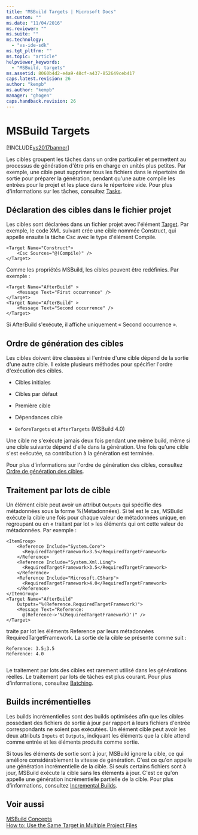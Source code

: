 ```yaml
---
title: "MSBuild Targets | Microsoft Docs"
ms.custom: ""
ms.date: "11/04/2016"
ms.reviewer: ""
ms.suite: ""
ms.technology: 
  - "vs-ide-sdk"
ms.tgt_pltfrm: ""
ms.topic: "article"
helpviewer_keywords: 
  - "MSBuild, targets"
ms.assetid: 8060b4d2-e4a9-48cf-a437-852649ceb417
caps.latest.revision: 26
author: "kempb"
ms.author: "kempb"
manager: "ghogen"
caps.handback.revision: 26
---
```

# MSBuild Targets
[!INCLUDE[vs2017banner](../code-quality/includes/vs2017banner.md)]

Les cibles groupent les tâches dans un ordre particulier et permettent au processus de génération d'être pris en charge en unités plus petites.  Par exemple, une cible peut supprimer tous les fichiers dans le répertoire de sortie pour préparer la génération, pendant qu'une autre compile les entrées pour le projet et les place dans le répertoire vide.  Pour plus d'informations sur les tâches, consultez [Tasks](../msbuild/msbuild-tasks.md).  
  
## Déclaration des cibles dans le fichier projet  
 Les cibles sont déclarées dans un fichier projet avec l'élément [Target](../msbuild/target-element-msbuild.md).  Par exemple, le code XML suivant crée une cible nommée Construct, qui appelle ensuite la tâche Csc avec le type d'élément Compile.  
  
```  
<Target Name="Construct">  
    <Csc Sources="@(Compile)" />  
</Target>  
```  
  
 Comme les propriétés MSBuild, les cibles peuvent être redéfinies.  Par exemple :  
  
```  
<Target Name="AfterBuild" >  
    <Message Text="First occurrence" />  
</Target>  
<Target Name="AfterBuild" >  
    <Message Text="Second occurrence" />  
</Target>  
```  
  
 Si AfterBuild s'exécute, il affiche uniquement « Second occurrence ».  
  
## Ordre de génération des cibles  
 Les cibles doivent être classées si l'entrée d'une cible dépend de la sortie d'une autre cible.  Il existe plusieurs méthodes pour spécifier l'ordre d'exécution des cibles.  
  
-   Cibles initiales  
  
-   Cibles par défaut  
  
-   Première cible  
  
-   Dépendances cible  
  
-   `BeforeTargets` et `AfterTargets` \(MSBuild 4.0\)  
  
 Une cible ne s'exécute jamais deux fois pendant une même build, même si une cible suivante dépend d'elle dans la génération.  Une fois qu'une cible s'est exécutée, sa contribution à la génération est terminée.  
  
 Pour plus d'informations sur l'ordre de génération des cibles, consultez [Ordre de génération des cibles](../msbuild/target-build-order.md).  
  
## Traitement par lots de cible  
 Un élément cible peut avoir un attribut `Outputs` qui spécifie des métadonnées sous la forme %\(Métadonnées\).  Si tel est le cas, MSBuild exécute la cible une fois pour chaque valeur de métadonnées unique, en regroupant ou en « traitant par lot » les éléments qui ont cette valeur de métadonnées.  Par exemple :  
  
```  
<ItemGroup>  
    <Reference Include="System.Core">  
      <RequiredTargetFramework>3.5</RequiredTargetFramework>  
    </Reference>  
    <Reference Include="System.Xml.Linq">  
      <RequiredTargetFramework>3.5</RequiredTargetFramework>  
    </Reference>  
    <Reference Include="Microsoft.CSharp">  
      <RequiredTargetFramework>4.0</RequiredTargetFramework>  
    </Reference>  
</ItemGroup>  
<Target Name="AfterBuild"  
    Outputs="%(Reference.RequiredTargetFramework)">  
    <Message Text="Reference:  
      @(Reference->'%(RequiredTargetFramework)')" />  
</Target>  
```  
  
 traite par lot les éléments Reference par leurs métadonnées RequiredTargetFramework.  La sortie de la cible se présente comme suit :  
  
```  
Reference: 3.5;3.5  
Reference: 4.0  
  
```  
  
 Le traitement par lots des cibles est rarement utilisé dans les générations réelles.  Le traitement par lots de tâches est plus courant.  Pour plus d’informations, consultez [Batching](../msbuild/msbuild-batching.md).  
  
## Builds incrémentielles  
 Les builds incrémentielles sont des builds optimisées afin que les cibles possédant des fichiers de sortie à jour par rapport à leurs fichiers d'entrée correspondants ne soient pas exécutées.  Un élément cible peut avoir les deux attributs `Inputs` et `Outputs`, indiquant les éléments que la cible attend comme entrée et les éléments produits comme sortie.  
  
 Si tous les éléments de sortie sont à jour, MSBuild ignore la cible, ce qui améliore considérablement la vitesse de génération.  C'est ce qu'on appelle une génération incrémentielle de la cible.  Si seuls certains fichiers sont à jour, MSBuild exécute la cible sans les éléments à jour.  C'est ce qu'on appelle une génération incrémentielle partielle de la cible.  Pour plus d’informations, consultez [Incremental Builds](../msbuild/incremental-builds.md).  
  
## Voir aussi  
 [MSBuild Concepts](../msbuild/msbuild-concepts.md)   
 [How to: Use the Same Target in Multiple Project Files](../Topic/How%20to:%20Use%20the%20Same%20Target%20in%20Multiple%20Project%20Files.md)